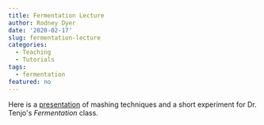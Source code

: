 ```yaml
---
title: Fermentation Lecture
author: Rodney Dyer
date: '2020-02-17'
slug: fermentation-lecture
categories:
  - Teaching
  - Tutorials
tags:
  - fermentation
featured: no
---
```


Here is a [presentation](https://dyerlab.org/slides/fermentation/fermentation_mashing#1) of mashing techniques and a short experiment for Dr. Tenjo's *Fermentation* class.
